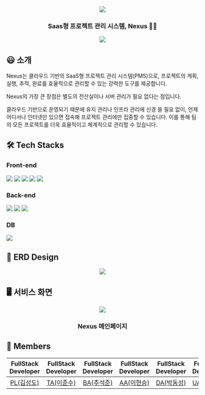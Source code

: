 <div align="center">
<img src="https://github.com/user-attachments/assets/8b870300-c9eb-4d2c-9e9b-89742ef745ed" />
  
### Saas형 프로젝트 관리 시스템, Nexus 👨‍💻

<img src="https://img.shields.io/badge/release-2024.09.23-critical?style=flat&logo=google-chrome&logoColor=white" />
</div>

## :smiley: 소개

Nexus는 클라우드 기반의 SaaS형 프로젝트 관리 시스템(PMS)으로, 
프로젝트의 계획, 실행, 추적, 완료를 효율적으로 관리할 수 있는 강력한 도구를 제공합니다. 

Nexus의 가장 큰 장점은 별도의 전산실이나 서버 관리가 필요 없다는 점입니다. 

클라우드 기반으로 운영되기 때문에 유지 관리나 인프라 관리에 신경 쓸 필요 없이,
언제 어디서나 인터넷만 있으면 접속해 프로젝트 관리에만 집중할 수 있습니다. 이를 통해 팀의 모든 프로젝트를 더욱 효율적이고 체계적으로 관리할 수 있습니다.

## 🛠 Tech Stacks

### Front-end
<div>
  <img src="https://img.shields.io/badge/JavaScript-F7DF1E?style=for-the-badge&logo=JavaScript&logoColor=black"/>
  <img src="https://img.shields.io/badge/jQuery-0769AD?style=for-the-badge&logo=jQuery&logoColor=white"/>
  <img src="https://img.shields.io/badge/HTML5-E34F26?style=for-the-badge&logo=HTML5&logoColor=white"/>
  <img src="https://img.shields.io/badge/CSS3-1572B6?style=for-the-badge&logo=CSS3&logoColor=white"/>
  <img src="https://img.shields.io/badge/JSP-007396?style=for-the-badge&logo=java&logoColor=white"/>
</div>

### Back-end
<div>
  <img src="https://img.shields.io/badge/Java-007396?style=for-the-badge&logo=java&logoColor=white"/>
  <img src="https://img.shields.io/badge/Spring-6DB33F?style=for-the-badge&logo=Spring&logoColor=white"/>
  <img src="https://img.shields.io/badge/전자정부프레임워크 4.0-0054A6?style=for-the-badge&logoColor=white"/>
</div>

### DB
<div>
  <img src="https://img.shields.io/badge/Oracle-F80000?style=for-the-badge&logo=Oracle&logoColor=white"/>
</div>


## 🔀 ERD Design
<div align="center">
  <img src="https://github.com/user-attachments/assets/95a1e86e-1bea-4ae6-abb7-b73446fd6cfc" />
</div>

## 🖥 서비스 화면
<div align="center">
<img src="https://github.com/user-attachments/assets/01c4af34-eac6-47b8-974e-9e33bbb51722" />
  
### Nexus 메인페이지
</div>

## 👥 Members

|                   FullStack Developer                   |                      FullStack Developer                      |                     FullStack Developer                     |                   FullStack Developer                   |                    FullStack Developer                   |                  FullStack Developer                  |
| :------------------------------------------: | :------------------------------------------------: | :----------------------------------------------: | :------------------------------------------: | :--------------------------------------------: | :-----------------------------------------: |
|  [PL(김성도)](https://github.com/Do-Do-ux)  |  [TA(이준수)](https://github.com/LJunsu)  |  [BA(추석준)](https://github.com/)  |  [AA(이현승)](https://github.com/hs9726)  |  [DA(박동성)](https://github.com/allino1127)  |  [UA(길도연)](https://github.com/GilDoYean)  |
